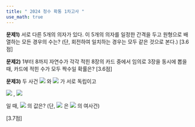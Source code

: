 ```yaml
---
title: " 2024 청수 확통 1차고사 "
use_math: true
---
```


**문제1)** 서로 다른 5개의 의자가 있다. 이 5개의 의자를 일정한 간격을 두고 원형으로 배열하는 모든 경우의 수는? (단, 회전하여 일치하는 경우는 모두 같은 것으로 본다.) [3.6점] 


**문제2)** 1부터 8까지 자연수가 각각 적힌 8장의 카드 중에서 임의로 3장을 동시에 뽑을 때, 카드에 적힌 수가 모두 짝수일 확률은? [3.6점]


**문제3)** 두 사건 ![](file:///C:\Users\SOGET_~1\AppData\Local\Temp\DRW00003d1c24ed.gif) 와 ![](file:///C:\Users\SOGET_~1\AppData\Local\Temp\DRW00003d1c24ef.gif) 가 서로 독립이고

![](file:///C:\Users\SOGET_~1\AppData\Local\Temp\DRW00003d1c24f1.gif) , ![](file:///C:\Users\SOGET_~1\AppData\Local\Temp\DRW00003d1c24f3.gif)

일 때, ![](file:///C:\Users\SOGET_~1\AppData\Local\Temp\DRW00003d1c24f5.gif) 의 값은? (단, ![](file:///C:\Users\SOGET_~1\AppData\Local\Temp\DRW00003d1c24f7.gif) 은 ![](file:///C:\Users\SOGET_~1\AppData\Local\Temp\DRW00003d1c24f9.gif) 의 여사건)

[3.7점]